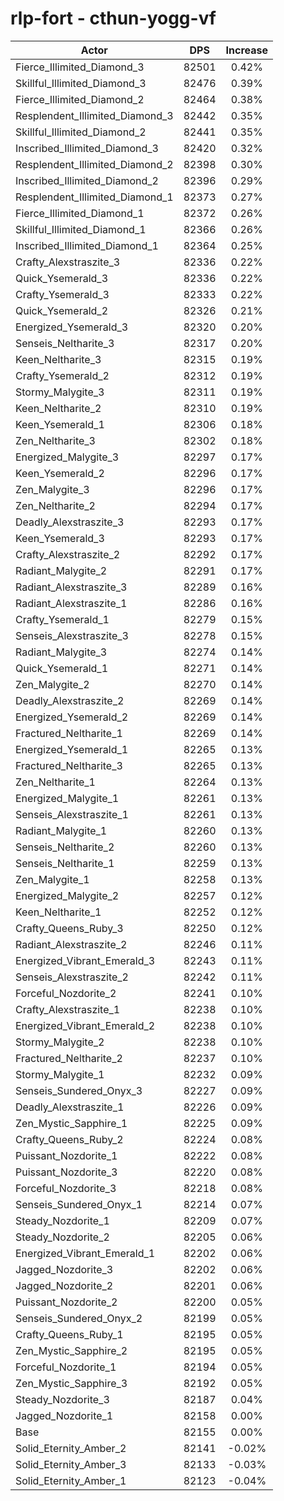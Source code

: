 # rlp-fort - cthun-yogg-vf
| Actor | DPS | Increase |
|---|:---:|:---:|
|Fierce_Illimited_Diamond_3|82501|0.42%|
|Skillful_Illimited_Diamond_3|82476|0.39%|
|Fierce_Illimited_Diamond_2|82464|0.38%|
|Resplendent_Illimited_Diamond_3|82442|0.35%|
|Skillful_Illimited_Diamond_2|82441|0.35%|
|Inscribed_Illimited_Diamond_3|82420|0.32%|
|Resplendent_Illimited_Diamond_2|82398|0.30%|
|Inscribed_Illimited_Diamond_2|82396|0.29%|
|Resplendent_Illimited_Diamond_1|82373|0.27%|
|Fierce_Illimited_Diamond_1|82372|0.26%|
|Skillful_Illimited_Diamond_1|82366|0.26%|
|Inscribed_Illimited_Diamond_1|82364|0.25%|
|Crafty_Alexstraszite_3|82336|0.22%|
|Quick_Ysemerald_3|82336|0.22%|
|Crafty_Ysemerald_3|82333|0.22%|
|Quick_Ysemerald_2|82326|0.21%|
|Energized_Ysemerald_3|82320|0.20%|
|Senseis_Neltharite_3|82317|0.20%|
|Keen_Neltharite_3|82315|0.19%|
|Crafty_Ysemerald_2|82312|0.19%|
|Stormy_Malygite_3|82311|0.19%|
|Keen_Neltharite_2|82310|0.19%|
|Keen_Ysemerald_1|82306|0.18%|
|Zen_Neltharite_3|82302|0.18%|
|Energized_Malygite_3|82297|0.17%|
|Keen_Ysemerald_2|82296|0.17%|
|Zen_Malygite_3|82296|0.17%|
|Zen_Neltharite_2|82294|0.17%|
|Deadly_Alexstraszite_3|82293|0.17%|
|Keen_Ysemerald_3|82293|0.17%|
|Crafty_Alexstraszite_2|82292|0.17%|
|Radiant_Malygite_2|82291|0.17%|
|Radiant_Alexstraszite_3|82289|0.16%|
|Radiant_Alexstraszite_1|82286|0.16%|
|Crafty_Ysemerald_1|82279|0.15%|
|Senseis_Alexstraszite_3|82278|0.15%|
|Radiant_Malygite_3|82274|0.14%|
|Quick_Ysemerald_1|82271|0.14%|
|Zen_Malygite_2|82270|0.14%|
|Deadly_Alexstraszite_2|82269|0.14%|
|Energized_Ysemerald_2|82269|0.14%|
|Fractured_Neltharite_1|82269|0.14%|
|Energized_Ysemerald_1|82265|0.13%|
|Fractured_Neltharite_3|82265|0.13%|
|Zen_Neltharite_1|82264|0.13%|
|Energized_Malygite_1|82261|0.13%|
|Senseis_Alexstraszite_1|82261|0.13%|
|Radiant_Malygite_1|82260|0.13%|
|Senseis_Neltharite_2|82260|0.13%|
|Senseis_Neltharite_1|82259|0.13%|
|Zen_Malygite_1|82258|0.13%|
|Energized_Malygite_2|82257|0.12%|
|Keen_Neltharite_1|82252|0.12%|
|Crafty_Queens_Ruby_3|82250|0.12%|
|Radiant_Alexstraszite_2|82246|0.11%|
|Energized_Vibrant_Emerald_3|82243|0.11%|
|Senseis_Alexstraszite_2|82242|0.11%|
|Forceful_Nozdorite_2|82241|0.10%|
|Crafty_Alexstraszite_1|82238|0.10%|
|Energized_Vibrant_Emerald_2|82238|0.10%|
|Stormy_Malygite_2|82238|0.10%|
|Fractured_Neltharite_2|82237|0.10%|
|Stormy_Malygite_1|82232|0.09%|
|Senseis_Sundered_Onyx_3|82227|0.09%|
|Deadly_Alexstraszite_1|82226|0.09%|
|Zen_Mystic_Sapphire_1|82225|0.09%|
|Crafty_Queens_Ruby_2|82224|0.08%|
|Puissant_Nozdorite_1|82222|0.08%|
|Puissant_Nozdorite_3|82220|0.08%|
|Forceful_Nozdorite_3|82218|0.08%|
|Senseis_Sundered_Onyx_1|82214|0.07%|
|Steady_Nozdorite_1|82209|0.07%|
|Steady_Nozdorite_2|82205|0.06%|
|Energized_Vibrant_Emerald_1|82202|0.06%|
|Jagged_Nozdorite_3|82202|0.06%|
|Jagged_Nozdorite_2|82201|0.06%|
|Puissant_Nozdorite_2|82200|0.05%|
|Senseis_Sundered_Onyx_2|82199|0.05%|
|Crafty_Queens_Ruby_1|82195|0.05%|
|Zen_Mystic_Sapphire_2|82195|0.05%|
|Forceful_Nozdorite_1|82194|0.05%|
|Zen_Mystic_Sapphire_3|82192|0.05%|
|Steady_Nozdorite_3|82187|0.04%|
|Jagged_Nozdorite_1|82158|0.00%|
|Base|82155|0.00%|
|Solid_Eternity_Amber_2|82141|-0.02%|
|Solid_Eternity_Amber_3|82133|-0.03%|
|Solid_Eternity_Amber_1|82123|-0.04%|
